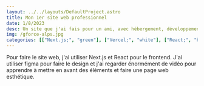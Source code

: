 ```yaml
---
layout: ../../layouts/DefaultProject.astro
title: Mon 1er site web professionnel
date: 1/8/2023
desc: Un site que j'ai fais pour un ami, avec hébergement, développement backend et frontend (j'ai même fais le design !)
img: /gforce-alps.jpg
categories: [["Next.js;", "green"], ["Vercel;", "white"], ["React;", "blue"], ["Web;", "yellow"]]
---
```


Pour faire le site web, j'ai utiliser Next.js et React pour le frontend. J'ai utiliser figma pour faire le design et j'ai regarder énormément de vidéo pour apprendre à mettre en avant des éléments et faire une page web esthétique.
